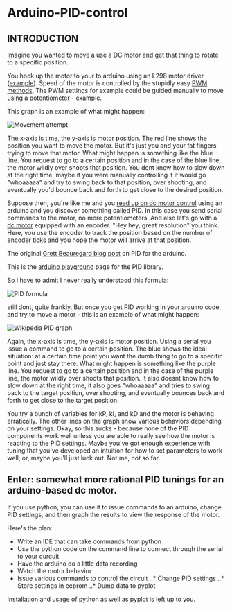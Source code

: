 # Arduino-PID-control

## INTRODUCTION

Imagine you wanted to move a use a DC motor and get that thing to rotate to a specific position.

You hook up the motor to your to arduino using an L298 motor driver ([example](http://www.instructables.com/id/Control-DC-and-stepper-motors-with-L298N-Dual-Moto/)). Speed of the motor is controlled by the stupidly easy [PWM methods](https://www.arduino.cc/en/Tutorial/PWM). The PWM settings for example could be guided manually to move using a potentiometer - [example](http://www.instructables.com/id/Controlling-Motors-with-Arduino/).

This graph is an example of what might happen:

![Movement attempt](http://i.imgur.com/lCbXkjo.jpg) 

The x-axis is time, the y-axis is motor position. The red line shows the position you want to move the motor. But it's just you and your fat fingers trying to move that motor. What might happen is something like the blue line. You request to go to a certain position and in the case of the blue line, the motor wildly over shoots that position. You dont know how to slow down at the right time, maybe if you were manually controlling it it would go "whoaaaaa" and try to swing back to that position, over shooting, and eventually you'd bounce back and forth to get close to the desired position.

Suppose then, you're like me and you [read up on dc motor control](https://www.youmagine.com/designs/dc-motor-closed-loop-control-software) using an arduino and you discover something called PID. In this case you send serial commands to the motor, no more potentiometers. And also let's go with a [dc motor](http://i.imgur.com/485PtIJ.jpg) equipped with an encoder. "Hey hey, great resolution" you think. Here, you use the encoder to track the position based on the number of encoder ticks and you hope the motor will arrive at that position. 

The original [Grett Beauregard blog post](http://brettbeauregard.com/blog/2011/04/improving-the-beginners-pid-introduction/) on PID for the arduino.

This is the [arduino playground](http://playground.arduino.cc/Code/PIDLibrary) page for the PID library.

So I have to admit I never really understood this formula:  

![PID formula](http://i.imgur.com/VzkznFA.png)

still dont, quite frankly. But once you get PID working in your arduino code, and try to move a motor - this is an example of what might happen:  

![Wikipedia PID graph](https://upload.wikimedia.org/wikipedia/commons/a/a3/PID_varyingP.jpg)

Again, the x-axis is time, the y-axis is motor position. Using a serial you issue a command to go to a certain position. The blue shows the ideal situation: at a certain time point you want the dumb thing to go to a specific point and just stay there. What might happen is something like the purple line. You request to go to a certain position and in the case of the purple line, the motor wildly over shoots that position. It also doesnt know how to slow down at the right time, it also goes "whoaaaaa" and tries to swing back to the target position, over shooting, and eventually bounces back and forth to get close to the target position.

You try a bunch of variables for kP, kI, and kD and the motor is behaving erratically. The other lines on the graph show various behaviors depending on your settings. Okay, so this sucks - because none of the PID components work well unless you are able to really see how the motor is reacting to the PID settings. Maybe you've got enough experience with tuning that you've developed an intuition for how to set parameters to work well, or, maybe you'll just luck out. Not me, not so far. 

## Enter: somewhat more rational PID tunings for an arduino-based dc motor.

If you use python, you can use it to issue commands to an arduino, change PID settings, and then graph the results to view the response of the motor. 

Here's the plan: 
* Write an IDE that can take commands from python
* Use the python code on the command line to connect through the serial to your curcuit
* Have the arduino do a little data recording
* Watch the motor behavior
* Issue various commands to control the circuit
..* Change PID settings
..* Store settings in eeprom
..* Dump data to pyplot

Installation and usage of python as well as pyplot is left up to you.

